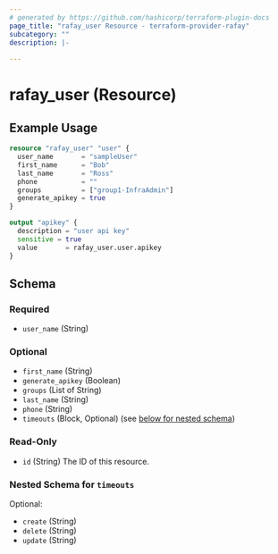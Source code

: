 ```yaml
---
# generated by https://github.com/hashicorp/terraform-plugin-docs
page_title: "rafay_user Resource - terraform-provider-rafay"
subcategory: ""
description: |-
  
---
```


# rafay_user (Resource)



## Example Usage

```terraform
resource "rafay_user" "user" {
  user_name       = "sampleUser"
  first_name      = "Bob"
  last_name       = "Ross"
  phone           = ""
  groups          = ["group1-InfraAdmin"]
  generate_apikey = true
}

output "apikey" {
  description = "user api key"
  sensitive = true
  value       = rafay_user.user.apikey
}

```

<!-- schema generated by tfplugindocs -->
## Schema

### Required

- `user_name` (String)

### Optional

- `first_name` (String)
- `generate_apikey` (Boolean)
- `groups` (List of String)
- `last_name` (String)
- `phone` (String)
- `timeouts` (Block, Optional) (see [below for nested schema](#nestedblock--timeouts))

### Read-Only

- `id` (String) The ID of this resource.

<a id="nestedblock--timeouts"></a>
### Nested Schema for `timeouts`

Optional:

- `create` (String)
- `delete` (String)
- `update` (String)


